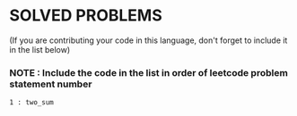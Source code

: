 # SOLVED PROBLEMS

(If you are contributing your code in this language, don't forget to include it in the list below)<br>

### NOTE : Include the code in the list in order of leetcode problem statement number

    1 : two_sum
